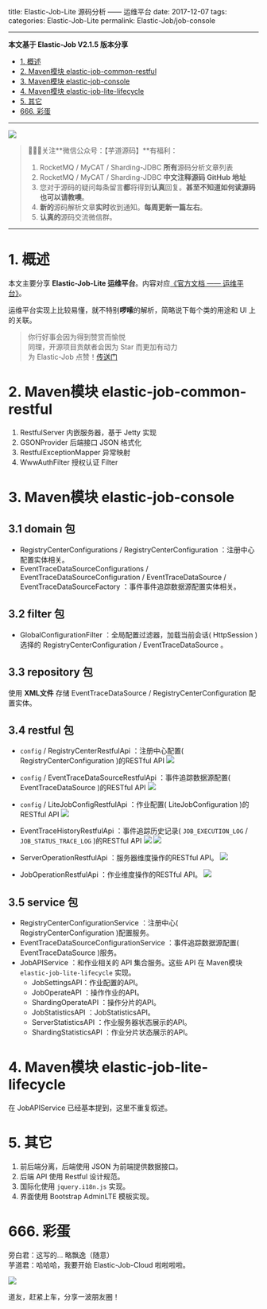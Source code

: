 title: Elastic-Job-Lite 源码分析 —— 运维平台
date: 2017-12-07
tags:
categories: Elastic-Job-Lite
permalink: Elastic-Job/job-console

-------

**本文基于 Elastic-Job V2.1.5 版本分享**

- [1. 概述](#)
- [2. Maven模块 elastic-job-common-restful](#)
- [3. Maven模块 elastic-job-console](#)
- [4. Maven模块 elastic-job-lite-lifecycle](#)
- [5. 其它](#)
- [666. 彩蛋](#)

-------

![](http://www.yunai.me/images/common/wechat_mp_2017_07_31.jpg)

> 🙂🙂🙂关注**微信公众号：【芋道源码】**有福利：  
> 1. RocketMQ / MyCAT / Sharding-JDBC **所有**源码分析文章列表  
> 2. RocketMQ / MyCAT / Sharding-JDBC **中文注释源码 GitHub 地址**  
> 3. 您对于源码的疑问每条留言**都**将得到**认真**回复。**甚至不知道如何读源码也可以请教噢**。  
> 4. **新的**源码解析文章**实时**收到通知。**每周更新一篇左右**。  
> 5. **认真的**源码交流微信群。

-------

# 1. 概述

本文主要分享 **Elastic-Job-Lite 运维平台**。内容对应[《官方文档 —— 运维平台》](http://dangdangdotcom.github.io/elastic-job/elastic-job-lite/02-guide/web-console/)。

运维平台实现上比较易懂，就不特别**啰嗦**的解析，简略说下每个类的用途和 UI 上的关联。

> 你行好事会因为得到赞赏而愉悦  
> 同理，开源项目贡献者会因为 Star 而更加有动力  
> 为 Elastic-Job 点赞！[传送门](https://github.com/dangdangdotcom/elastic-job/stargazers)


# 2. Maven模块 elastic-job-common-restful

1. RestfulServer 内嵌服务器，基于 Jetty 实现
2. GSONProvider 后端接口 JSON 格式化 
3. RestfulExceptionMapper 异常映射
4. WwwAuthFilter 授权认证 Filter

# 3. Maven模块 elastic-job-console

## 3.1 domain 包

* RegistryCenterConfigurations / RegistryCenterConfiguration ：注册中心配置实体相关。
* EventTraceDataSourceConfigurations / EventTraceDataSourceConfiguration / EventTraceDataSource / EventTraceDataSourceFactory ：事件事件追踪数据源配置实体相关。
    
## 3.2 filter 包

* GlobalConfigurationFilter ：全局配置过滤器，加载当前会话( HttpSession ) 选择的 RegistryCenterConfiguration / EventTraceDataSource 。

## 3.3 repository 包

使用 **XML文件** 存储 EventTraceDataSource / RegistryCenterConfiguration 配置实体。

## 3.4 restful 包

* `config` / RegistryCenterRestfulApi ：注册中心配置( RegistryCenterConfiguration )的RESTful API
   ![](http://www.yunai.me/images/Elastic-Job/2017_12_07/01.png)

* `config` / EventTraceDataSourceRestfulApi ：事件追踪数据源配置( EventTraceDataSource )的RESTful API
   ![](http://www.yunai.me/images/Elastic-Job/2017_12_07/02.png)
    
* `config` / LiteJobConfigRestfulApi ：作业配置( LiteJobConfiguration )的RESTful API
   ![](http://www.yunai.me/images/Elastic-Job/2017_12_07/03.png)
    
* EventTraceHistoryRestfulApi ：事件追踪历史记录( `JOB_EXECUTION_LOG` / `JOB_STATUS_TRACE_LOG` )的RESTful API
   ![](http://www.yunai.me/images/Elastic-Job/2017_12_07/06.png)
   ![](http://www.yunai.me/images/Elastic-Job/2017_12_07/07.png)
    
* ServerOperationRestfulApi ：服务器维度操作的RESTful API。
   ![](http://www.yunai.me/images/Elastic-Job/2017_12_07/05.png)
    
* JobOperationRestfulApi ：作业维度操作的RESTful API。
   ![](http://www.yunai.me/images/Elastic-Job/2017_12_07/04.png)

## 3.5 service 包

* RegistryCenterConfigurationService ：注册中心( RegistryCenterConfiguration )配置服务。
* EventTraceDataSourceConfigurationService ：事件追踪数据源配置( EventTraceDataSource )服务。
* JobAPIService ：和作业相关的 API 集合服务。这些 API 在 Maven模块 `elastic-job-lite-lifecycle` 实现。
   * JobSettingsAPI：作业配置的API。
   * JobOperateAPI ：操作作业的API。
   * ShardingOperateAPI ：操作分片的API。
   * JobStatisticsAPI ：JobStatisticsAPI。
   * ServerStatisticsAPI ：作业服务器状态展示的API。
   * ShardingStatisticsAPI ：作业分片状态展示的API。

# 4. Maven模块 elastic-job-lite-lifecycle

在 JobAPIService 已经基本提到，这里不重复叙述。

# 5. 其它

1. 前后端分离，后端使用 JSON 为前端提供数据接口。
2. 后端 API 使用 Restful 设计规范。 
3. 国际化使用 `jquery.i18n.js` 实现。
4. 界面使用 Bootstrap AdminLTE 模板实现。

# 666. 彩蛋

旁白君：这写的... 略飘逸（随意）  
芋道君：哈哈哈，我要开始 Elastic-Job-Cloud 啦啦啦啦。

![](http://www.yunai.me/images/Elastic-Job/2017_12_07/08.png)

道友，赶紧上车，分享一波朋友圈！

